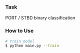 ### Task
PORT / STBD binary classification

### How to Use
```sh
# train model
$ python main.py --train
```